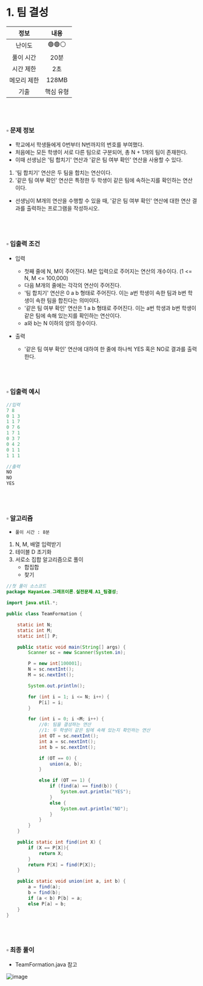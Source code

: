 # 1. 팀 결성

|   정보    |  내용   |
|:-----------:|:-----:|
|   난이도   | 🟢🟢⚪ |
|  풀이 시간  |  20분  |
|  시간 제한  |  2초   |
| 메모리 제한  | 128MB |
| 기출 | 핵심 유형 |

<br>
<br>

### ▫️ 문제 정보
- 학교에서 학생들에게 0번부터 N번까지의 번호를 부여했다.
- 처음에는 모든 학생이 서로 다른 팀으로 구분되어, 총 N + 1개의 팀이 존재한다.
- 이때 선생님은 '팀 합치기' 연산과 '같은 팀 여부 확인' 연산을 사용할 수 있다.

1. '팀 합치기' 연산은 두 팀을 합치는 연산이다.
2. '같은 팀 여부 확인' 연산은 특정한 두 학생이 같은 팀에 속하는지를 확인하는 연산이다.


- 선생님이 M개의 연산을 수행할 수 있을 때, '같은 팀 여부 확인' 연산에 대한 연산 결과를 출력하는 프로그램을 작성하시오.

<br>
<br>

### ▫️ 입출력 조건
- 입력
  -  첫째 줄에 N, M이 주어진다. M은 입력으로 주어지는 연산의 개수이다. (1 <= N, M <= 100,000)
  - 다음 M개의 줄에는 각각의 연산이 주어진다.
  - '팀 합치기' 연산은 0 a b 형태로 주어진다. 이는 a번 학생이 속한 팀과 b번 학생이 속한 팀을 합친다는 의미이다.
  - '같은 팀 여부 확인' 연산은 1 a b 형태로 주어진다. 이는 a번 학생과 b번 학생이 같은 팀에 속해 있는지를 확인하는 연산이다. 
  - a와 b는 N 이하의 양의 정수이다.
  

- 출력
  - '같은 팀 여부 확인' 연산에 대하여 한 줄에 하나씩 YES 혹은 NO로 결과를 출력한다.

<br>
<br>

### ▫️ 입출력 예시
```java
//입력
7 8
0 1 3
1 1 7
0 7 6
1 7 1
0 3 7
0 4 2
0 1 1
1 1 1
```
```java
//출력
NO
NO
YES
```

<br>
<br>

### ▫️ 알고리즘
- ```풀이 시간 : 8분```

1. N, M, 배열 입력받기
2. 테이블 D 초기화
3. 서로소 집합 알고리즘으로 풀이
   - 합집합
   - 찾기

```java
//첫 풀이 소스코드
package HayanLee.그래프이론.실전문제.A1_팀결성;

import java.util.*;

public class TeamFormation {

    static int N;
    static int M;
    static int[] P;

    public static void main(String[] args) {
        Scanner sc = new Scanner(System.in);

        P = new int[100001];
        N = sc.nextInt();
        M = sc.nextInt();

        System.out.println();

        for (int i = 1; i <= N; i++) {
            P[i] = i;
        }

        for (int i = 0; i <M; i++) {
            //0: 팀을 결성하는 연산
            //1: 두 학생이 같은 팀에 속해 있는지 확인하는 연산
            int OT = sc.nextInt();
            int a = sc.nextInt();
            int b = sc.nextInt();

            if (OT == 0) {
                union(a, b);
            }

            else if (OT == 1) {
                if (find(a) == find(b)) {
                    System.out.println("YES");
                }
                else {
                    System.out.println("NO");
                }
            }
        }
    }

    public static int find(int X) {
        if (X == P[X]){
            return X;
        }
        return P[X] = find(P[X]);
    }

    public static void union(int a, int b) {
        a = find(a);
        b = find(b);
        if (a < b) P[b] = a;
        else P[a] = b;
    }
}


```

<br>
<br>


### ▫️ 최종 풀이
- TeamFormation.java 참고

![image](https://github.com/hayannn/2L24-Algo-Study/assets/102213509/370e8de0-d389-454b-aa77-bb28809b9063)
